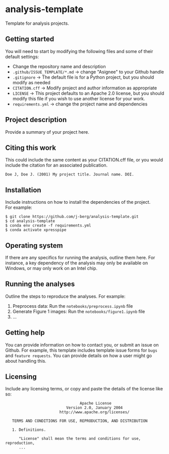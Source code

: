 # analysis-template
Template for analysis projects.    

## Getting started
You will need to start by modifying the following files and some of their default settings:
- Change the repository name and description
- `.github/ISSUE_TEMPLATE/*.md` -> change "Asignee" to your Github handle
- `.gitignore` -> The default file is for a Python project, but you should modify as needed
- `CITATION.cff` -> Modify project and author information as appropriate
- `LICENSE` -> This project defaults to an Apache 2.0 license, but you should modify this file if you wish to use another license for your work.
- `requirements.yml` -> change the project name and dependencies

## Project description
Provide a summary of your project here.

## Citing this work
This could include the same content as your CITATION.cff file, or you would include the citation for an associated publication.
```
Doe J, Doe J. (2001) My project title. Journal name. DOI.
```

## Installation
Include instructions on how to install the dependencies of the project.    
For example:
```
$ git clone https://github.com/j-berg/analysis-template.git
$ cd analysis-template
$ conda env create -f requirements.yml
$ conda activate xpresspipe
```

## Operating system
If there are any specifics for running the analysis, outline them here. For instance, a key dependency of the analysis may only be available on Windows, or may only work on an Intel chip.

## Running the analyses
Outline the steps to reproduce the analyses. For example:
1. Preprocess data: Run the `notebooks/preprocess.ipynb` file
2. Generate Figure 1 images: Run the `notebooks/figure1.ipynb` file
3. ...

## Getting help
You can provide information on how to contact you, or submit an issue on Github. For example, this template includes template issue forms for `bugs` and `feature requests`. You can provide details on how a user might go about handling this.

## Licensing
Include any licensing terms, or copy and paste the details of the license like so:
```
                                 Apache License
                           Version 2.0, January 2004
                        http://www.apache.org/licenses/

   TERMS AND CONDITIONS FOR USE, REPRODUCTION, AND DISTRIBUTION

   1. Definitions.

      "License" shall mean the terms and conditions for use, reproduction,
      ...
```
